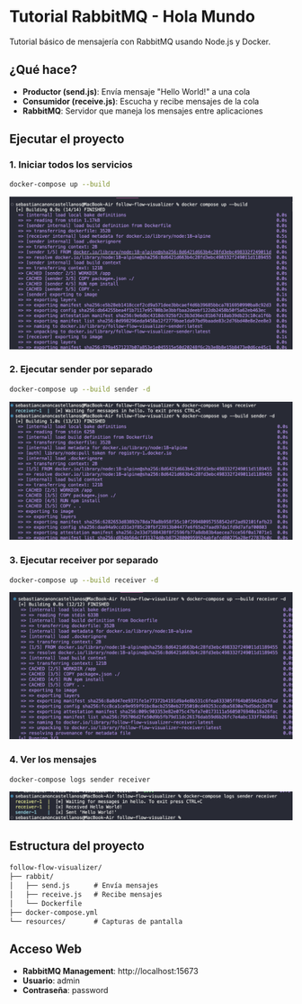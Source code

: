 # Tutorial RabbitMQ - Hola Mundo

Tutorial básico de mensajería con RabbitMQ usando Node.js y Docker.

## ¿Qué hace?

- **Productor (send.js)**: Envía mensaje "Hello World!" a una cola
- **Consumidor (receive.js)**: Escucha y recibe mensajes de la cola
- **RabbitMQ**: Servidor que maneja los mensajes entre aplicaciones

## Ejecutar el proyecto

### 1. Iniciar todos los servicios
```bash
docker-compose up --build
```

![Docker Compose](resources/docker-compose.png)

### 2. Ejecutar sender por separado
```bash
docker-compose up --build sender -d
```

![Docker Sender](resources/docker-sender.png)

### 3. Ejecutar receiver por separado
```bash
docker-compose up --build receiver -d
```

![Docker Receiver](resources/docker-receiver.png)

### 4. Ver los mensajes
```bash
docker-compose logs sender receiver
```

![Messages](resources/messages.png)

## Estructura del proyecto
```
follow-flow-visualizer/
├── rabbit/
│   ├── send.js      # Envía mensajes
│   ├── receive.js   # Recibe mensajes
│   └── Dockerfile
├── docker-compose.yml
└── resources/       # Capturas de pantalla
```

## Acceso Web
- **RabbitMQ Management**: http://localhost:15673
- **Usuario**: admin
- **Contraseña**: password